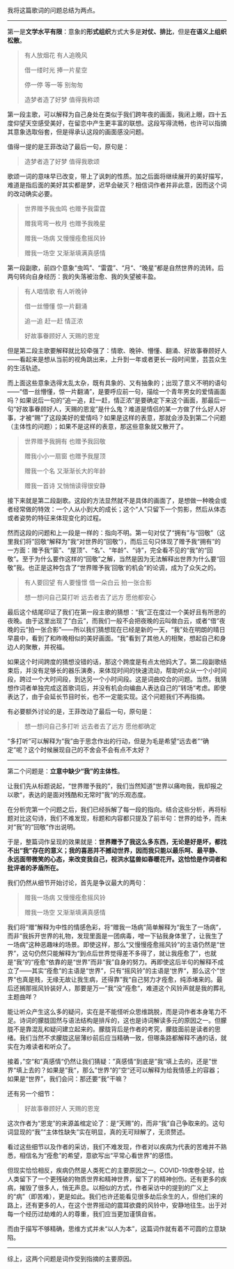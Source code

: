 我将这篇歌词的问题总结为两点。

------

第一是**文学水平有限**：意象的**形式组织**方式大多是**对仗、排比**，但是**在语义上组织松散**。

> 有人放烟花 有人追晚风
>
> 借一缕时光 捧一片星空
>
> 停一停 等一等 别匆匆
>
> 造梦者造了好梦 值得我称颂

第一段主歌，可以解释为自己身处在类似于我们跨年夜的画面，我闭上眼，四十五度仰望天空感受美好，在留恋中产生更丰富的联想。这段写得流畅，也许可以指摘其意象选取俗套，但是得承认这段的画面感没问题。

值得一提的是王菲改动了最后一句，原句是：

> 造梦者造了好梦 值得我歌颂

歌颂一词的意味早已改变，带上了讽刺的性质。加之后面将继续展开的美好描写，难道是指后面的美好其实都是梦，迟早会破灭？相信词作者并非此意，因而这个词的改动确实必要。

> 世界赠予我虫鸣 也赠予我雷霆
>
> 赠我弯弯一枚月 也赠予我晚星
>
> 赠我一场病 又慢慢痊愈摇风铃
>
> 赠我一场空 又渐渐填满真感情

第一段副歌，前四个意象“虫鸣”、“雷霆”、“月“、“晚星”都是自然世界的流转。后两句转向自身经历：我的失落被治愈、我的失望被丰盈。

> 有人唱情歌 有人听晚钟
>
> 借一丝懵懂 惊一片翻涌
>
> 追一追 赶一赶 情正浓
>
> 好故事眷顾好人 天赐的恩宠

但是第二段主歌要解释就比较牵强了：情歌、晚钟、懵懂、翻涌、好故事眷顾好人——看起来是想从当前的视角跳出来，上升到一年或者更长一段时间里，芸芸众生的生活轨迹。

而上面这些意象选得太乱太杂，既有具象的、又有抽象的；出现了意义不明的语句——“借一丝懵懂，惊一片翻涌”，是要呼应前一句，描绘一个青年男女的爱情画面吗？如果说后一句的“追一追，赶一赶，情正浓”是要确定下来这个画面，那最后一句“好故事眷顾好人，天赐的恩宠”是什么鬼？难道是情侣的某一方做了什么好人好事，才被“赐”了这段美好的爱情吗？如果是这样的表意，那就会涉及到第二个问题（主体性的问题）；如果不是这样的表意，那这些意象就又散开了。

> 世界赠予我拥有 也赠予我回敬
>
> 赠我小小一扇窗 也赠予我屋顶
>
> 赠我一个名 又渐渐长大的年龄
>
> 赠我一首诗 又悄悄读得很安静

接下来就是第二段副歌。这段的方法显然就不是具体的画面了，是想做一种晚会或者经常做的特效：一个人从小到大的成长；这个“人”只留下一个剪影，然后从体态或者姿势的特征来体现变化的过程。

然而这段的问题和上一段是一样的：指向不明。第一句对仗了“拥有”与“回敬”（这里我们将”回敬“解释为”我“对世界的”回敬“），而后三句只体现了赠予我“拥有”的一方面：赠予我“窗”、“屋顶”、“名”、“年龄”、“诗”，完全看不见的“我”的“回敬”。至于为什么要作这样的“回敬”之解，当然是因为无法解释出世界为什么要“回敬”我。也正是这种包含了“世界赠予我’回敬‘的机会”的论调，成为了众矢之的。

> 有人要回望 有人要憧憬 借一朵白云 拍一张合影
>
> 想一想问自己莫打听 远去者去了远方 愿他都安心

最后这个结尾印证了我们在第一段主歌的猜想：“我”正在度过一个美好且有所思的夜晚。由于这里出现了“白云”，而我们一般不会把夜晚的云叫做白云，或者“借”夜晚的云“拍一张合影”——所以我们猜想现在已经是新的一天，“我”处在明朗的晴日早晨中，看到了和昨晚相似的美好画面。“我”看到了其他人的相聚，想起自己和身边人的聚散，并祝福。

如果这个时间跨度的猜想没错的话，那这个跨度是有点太他妈大了。第二段副歌结束后，并没有足够长的器乐演奏，来体现时间的快速流动，帮助听众从一个小时间段，跨过一个大时间段，到达另一个小时间段。这是词曲咬合的问题。当然，我猜想作词者单独完成这首歌词后，并没有机会向编曲人表达自己的”转场“考虑。即使表达了，由于会延长节目时长，也不一定能实现。这个问题我们不再指摘。

有必要额外讨论的是，王菲改动了最后一句，原句是：

> 想一想问自己多打听 远去者去了远方 愿他都确定

“多打听”可以解释为“我”由于思念作出的行动，但是为毛是希望“远去者”“确定”呢？这个时候展现自己的不舍会不会有点不太好？

------

第二个问题是：**立意中缺少“我”的主体性**。

让我们先从标题说起，“世界赠予我的”，我们当然知道”世界以痛吻我，我却报之以歌“，表达的是面对残酷和无常时”我“的乐观态度。

在分析完第一个问题之后，我们已经拆解了每一段的指向。结合这些分析，再将标题对比这句诗，我们不难发现，标题和内容都只提及了前半句：世界的给予，而未对“我”的“回敬”作出说明。

于是，整篇词作呈现的效果就是：**世界赠予了我这么多东西，无论是好是坏，都找不出“我”存在的意义；我的喜恶并不撼动世界，因而我只能以最乐呵、最平静、永远面带微笑的心态，来改变我自己，视洪水猛兽如春暖花开。这恰恰是作词者和批评者的矛盾所在。**

我们仍然从细节开始讨论，首先是争议最大的两句：

> 赠我一场病 又慢慢痊愈摇风铃
>
> 赠我一场空 又渐渐填满真感情

我们将“赠”解释为中性的情感色彩，将“赠我一场病”简单解释为“我生了一场病”，而非“我拆开世界的礼物，发现里面是一团病毒，噌一下钻我身体里了，让我生了一场病”这种恶趣味的场景。即使这样，那么“又慢慢痊愈摇风铃”的主语仍然是“世界”，这句仍然只能解释为“到点后世界觉得差不多得了，就让我痊愈了”，也就是“我”的“痊愈”依靠的是“世界”而非“我”自身的努力。再即使这后半句的解释不成立了——其实“痊愈”的主语是“世界”，只有“摇风铃”的主语是‘世界“，那么这个”世界“也真是贱，无缘无故让我生病，还得靠”我“自己努力才痊愈，纯添堵来的。最后还搁那摇风铃装好人，那要是万一”我“没”痊愈“，难道这个风铃声就是我的葬礼主题曲咩？

能让听众产生这么多的疑问，实在是不能怪听众思维跳脱，而是词作者本身笔力不足。诗词的朦胧固然与语法结构是排斥的，这也是诗词解读多元的原因之一。但朦胧不是靠混乱和疑问建立起来的。朦胧背后是作者的考究，朦胧面前是读者的思绪。我们当然不求朦胧这层薄纱前后应当精确一致，但哪条路都解释不通的话，就实在为难读者和听众了。

接着，”空“和”真感情“仍然让我们猜疑：”真感情“到底是”我“填上去的，还是”世界“填上去的？如果是”我“，那么”世界“的”空“还可以解释为给我情感上的容器；如果是“世界”，我们会问：那还要“我”干嘛？

还有另一个细节：

> 好故事眷顾好人 天赐的恩宠

这次作者为“恩宠”的来源盖棺定论了：是“天赐”的，而非“我”自己争取来的。这句词显现的“我”“主体性缺失”实在明显，真的无可辩解了，无须赘述。

看过这些细节以及作者的采访，我们不难发现，作者对以疾病为代表的苦难并不熟悉，相信名为“痊愈”的希望，意欲写出“平常心看世界”的感悟。

但现实恰恰相反，疾病仍然是人类死亡的主要原因之一。COVID-19席卷全球，给人类留下了一个更残破的物质世界和精神世界，留下了的精神创伤。还有更多的疾病，摧毁了很多人，悄无声息。以相似的方式，作者采访中的提到的广义上的“病”（即苦难），更是如此。我们也许还能看见很多劫后余生的人，但他们来的路上，还有更多的人，在这个世界摇动的震耳欲聋的风铃中，安静地往生。出于对每一个经历过劫难的人的尊重，我们应当更加谨慎自省。

而由于描写不够精确，思维方式并未“以人为本”，这篇词作就有着不可圆的立意缺陷。

------

综上，这两个问题是词作受到指摘的主要原因。
